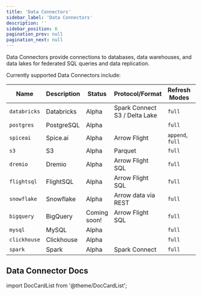 ```yaml
---
title: 'Data Connectors'
sidebar_label: 'Data Connectors'
description: ''
sidebar_position: 6
pagination_prev: null
pagination_next: null
---
```


Data Connectors provide connections to databases, data warehouses, and data lakes for federated SQL queries and data replication.

Currently supported Data Connectors include:

| Name         | Description | Status       | Protocol/Format                     | Refresh Modes    | Supports Inserts |
| ------------ | ----------- | ------------ | ----------------------------------- | ---------------- | ---------------- |
| `databricks` | Databricks  | Alpha        | Spark Connect <br/> S3 / Delta Lake | `full`           | ❌               |
| `postgres`   | PostgreSQL  | Alpha        |                                     | `full`           | ❌               |
| `spiceai`    | Spice.ai    | Alpha        | Arrow Flight                        | `append`, `full` | ✅               |
| `s3`         | S3          | Alpha        | Parquet                             | `full`           | ❌               |
| `dremio`     | Dremio      | Alpha        | Arrow Flight SQL                    | `full`           | ❌               |
| `flightsql`  | FlightSQL   | Alpha        | Arrow Flight SQL                    | `full`           | ❌               |
| `snowflake`  | Snowflake   | Alpha        | Arrow data via REST                 | `full`           | ❌               |
| `bigquery`   | BigQuery    | Coming soon! | Arrow Flight SQL                    | `full`           | ❌               |
| `mysql`      | MySQL       | Alpha        |                                     | `full`           | ❌               |
| `clickhouse` | Clickhouse  | Alpha        |                                     | `full`           | ❌               |
| `spark`      | Spark       | Alpha        | Spark Connect                       | `full`           | ❌               |

## Data Connector Docs

import DocCardList from '@theme/DocCardList';

<DocCardList />
